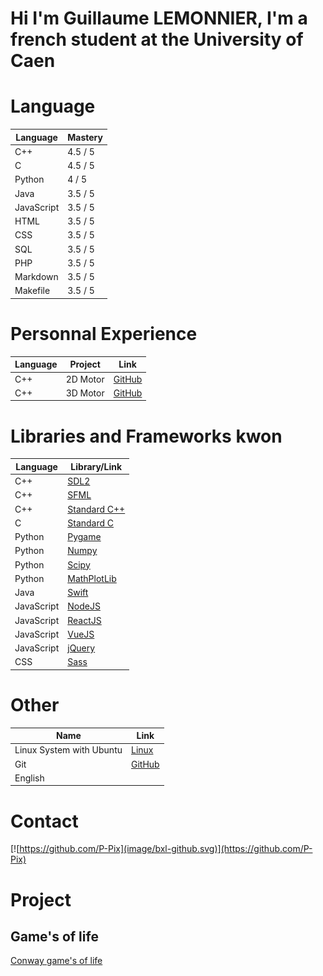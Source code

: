 # Hi I'm Guillaume LEMONNIER, I'm a french student at the University of Caen

# Language

|Language|Mastery|
|-|-|
|C++|4.5 / 5|
|C|4.5 / 5|
|Python|4 / 5|
|Java|3.5 / 5|
|JavaScript|3.5 / 5|
|HTML|3.5 / 5|
|CSS|3.5 / 5|
|SQL|3.5 / 5|
|PHP|3.5 / 5|
|Markdown|3.5 / 5|
|Makefile|3.5 / 5|

# Personnal Experience

|Language|Project|Link|
|-|-|-|
|C++|2D Motor|[GitHub](https://github.com/P-Pix/2DMotor)|
|C++|3D Motor|[GitHub](https://github.com/P-Pix/3DMotorRayTracing)|

# Libraries and Frameworks kwon

|Language|Library/Link|
|-|-|
|C++|[SDL2](https://www.libsdl.org/)|
|C++|[SFML](https://www.sfml-dev.org/)|
|C++|[Standard C++](https://en.cppreference.com/)|
|C|[Standard C](https://en.wikipedia.org/wiki/C_standard_library)|
|Python|[Pygame](https://www.pygame.org/)|
|Python|[Numpy](https://numpy.org/)|
|Python|[Scipy](https://www.scipy.org/)|
|Python|[MathPlotLib](https://matplotlib.org/)|
|Java|[Swift](https://swift.org/)|
|JavaScript|[NodeJS](https://nodejs.org/en/)|
|JavaScript|[ReactJS](https://reactjs.org/)|
|JavaScript|[VueJS](https://vuejs.org/)|
|JavaScript|[jQuery](https://jquery.com/)|
|CSS|[Sass](https://sass-lang.com/)|

# Other

|Name|Link|
|-|-|
|Linux System with Ubuntu|[Linux](https://en.wikipedia.org/wiki/Linux)|
|Git|[GitHub](https://github.com/)|
|English||

# Contact

[![https://github.com/P-Pix](image/bxl-github.svg)](https://github.com/P-Pix)

# Project
## Game's of life
[Conway game's of life](https://github.com/P-Pix/ConwayLife)
